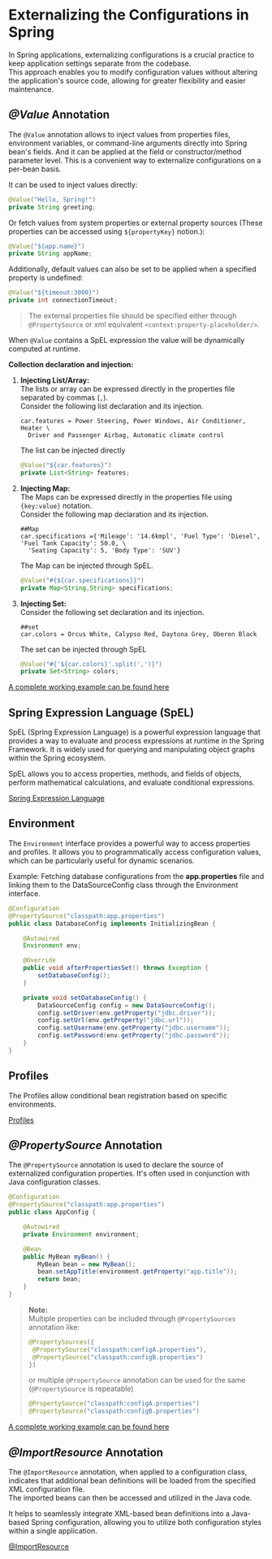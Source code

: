 # Externalizing the Configurations in Spring

In Spring applications, externalizing configurations is a crucial practice to keep application settings separate from the codebase. <br>
This approach enables you to modify configuration values without altering the application's source code, allowing for greater flexibility and easier maintenance.

## _@Value_ Annotation

The `@Value` annotation allows to inject values from properties files, environment variables, or command-line arguments directly into Spring bean's fields.
And it can be applied at the field or constructor/method parameter level.
This is a convenient way to externalize configurations on a per-bean basis.

It can be used to inject values directly:
```java
@Value("Hello, Spring!")
private String greeting;
```
Or fetch values from system properties or external property sources (These properties can be accessed using `${propertyKey}` notion.):
```java
@Value("${app.name}")
private String appName;
```

Additionally, default values can also be set to be applied when a specified property is undefined:
```java
@Value("${timeout:3000}")
private int connectionTimeout;
```
> The external properties file should be specified either through `@PropertySource` or xml equivalent `<context:property-placeholder/>`.

When `@Value` contains a SpEL expression the value will be dynamically computed at runtime.

**Collection declaration and injection:**
1. **Injecting List/Array:**<br>
   The lists or array can be expressed directly in the properties file separated by commas (`,`). <br>
   Consider the following list declaration and its injection.
   ```properties
   car.features = Power Steering, Power Windows, Air Conditioner, Heater \
     Driver and Passenger Airbag, Automatic climate control
   ```
   The list can be injected directly
   ```java
   @Value("${car.features}")
   private List<String> features;
   ```

2. **Injecting Map:**<br>
   The Maps can be expressed directly in the properties file using `{key:value}` notation.<br>
   Consider the following map declaration and its injection.
   ```properties
   ##Map
   car.specifications ={'Mileage': '14.6kmpl', 'Fuel Type': 'Diesel', 'Fuel Tank Capacity': 50.0, \
     'Seating Capacity': 5, 'Body Type': 'SUV'}
   ```
   The Map can be injected through SpEL.
   ```java
   @Value("#{${car.specifications}}")
   private Map<String,String> specifications;
   ```

3. **Injecting Set:**<br>
   Consider the following set declaration and its injection.
   ```properties
   ##set
   car.colors = Orcus White, Calypso Red, Daytona Grey, Oberon Black
   ```
   The set can be injected through SpEL
   ```java
   @Value("#{'${car.colors}'.split(',')}")
   private Set<String> colors;
   ```

[A complete working example can be found here](../dependency_injection/annotation_configuration/README.md#complete-example-demonstrating-annotation-based-bean-definition)

## Spring Expression Language (SpEL)


SpEL (Spring Expression Language) is a powerful expression language that provides a way to evaluate and process expressions at runtime in the Spring Framework. 
It is widely used for querying and manipulating object graphs within the Spring ecosystem. 

SpEL allows you to access properties, methods, and fields of objects, perform mathematical calculations, and evaluate conditional expressions.

[Spring Expression Language](./spring_expression_language/README.md)

## Environment

The `Environment` interface provides a powerful way to access properties and profiles. 
It allows you to programmatically access configuration values, which can be particularly useful for dynamic scenarios.

Example: Fetching database configurations from the **app.properties** file and linking them to the DataSourceConfig class through the Environment interface.
```java
@Configuration
@PropertySource("classpath:app.properties")
public class DatabaseConfig implements InitializingBean {

    @Autowired
    Environment env;

    @Override
    public void afterPropertiesSet() throws Exception {
        setDatabaseConfig();
    }

    private void setDatabaseConfig() {
        DataSourceConfig config = new DataSourceConfig();
        config.setDriver(env.getProperty("jdbc.driver"));
        config.setUrl(env.getProperty("jdbc.url"));
        config.setUsername(env.getProperty("jdbc.username"));
        config.setPassword(env.getProperty("jdbc.password"));
    }
}
```

## Profiles
The Profiles allow conditional bean registration based on specific environments.

[Profiles](./profiles/README.md)

## _@PropertySource_ Annotation

The `@PropertySource` annotation is used to declare the source of externalized configuration properties. 
It's often used in conjunction with Java configuration classes.

```java
@Configuration
@PropertySource("classpath:app.properties")
public class AppConfig {

    @Autowired
    private Environment environment;

    @Bean
    public MyBean myBean() {
        MyBean bean = new MyBean();
        bean.setAppTitle(environment.getProperty("app.title"));
        return bean;
    }
}
```
>**Note:**<br>
>Multiple properties can be included through `@PropertySources` annotation like:
>```java
>@PropertySources({
>  @PropertySource("classpath:configA.properties"),
>  @PropertySource("classpath:configB.properties")
> })
>```
>or multiple `@PropertySource` annotation can be used for the same (`@PropertySource` is repeatable)
>```java
>@PropertySource("classpath:configA.properties")
>@PropertySource("classpath:configB.properties")
>```

[A complete working example can be found here](../dependency_injection/java_configuration/README.md#externalizing-the-configuration-to-a-properties-file)

## _@ImportResource_ Annotation

The `@ImportResource` annotation, when applied to a configuration class, indicates that additional bean definitions will be loaded from the specified XML configuration file.<br> 
The imported beans can then be accessed and utilized in the Java code.

It helps to seamlessly integrate XML-based bean definitions into a Java-based Spring configuration, 
allowing you to utilize both configuration styles within a single application.

[@ImportResource](../dependency_injection/java_configuration/README.md#integrating-xml-based-bean-definitions-into-a-java-based-configuration-using-importresource-annotation)
